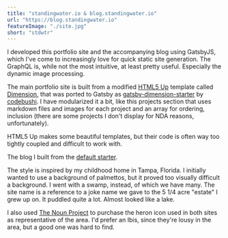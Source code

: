 ```yaml
---
title: "standingwater.io & blog.standingwater.io"
url: "https://blog.standingwater.io"
featureImage: "./site.jpg"
short: "stdwtr"
---
```

I developed this portfolio site and the accompanying blog using GatsbyJS, which
I've come to increasingly love for quick static site generation. The GraphQL is,
while not the most intuitive, at least pretty useful. Especially the dynamic
image processing.

The main portfolio site is built from a modified [HTML5 Up][1] template called
[Dimension][2], that was ported to Gatsby as [gatsby-dimension-starter][3] by
[codebushi][4]. I have modularized it a bit, like this projects section that
uses markdown files and images for each project and an array for ordering,
inclusion (there are some projects I don't display for NDA reasons,
unfortunately).

HTML5 Up makes some beautiful templates, but their code is often way too tightly
coupled and difficult to work with.

The blog I built from the [default starter][5].

The style is inspired by my childhood home in Tampa, Florida. I initially wanted
to use a background of palmettos, but it proved too visually difficult a
background. I went with a swamp, instead, of which we have many. The site name
is a reference to a joke name we gave to the 5 1/4 acre "estate" I grew up on.
It puddled quite a lot. Almost looked like a lake.

I also used [The Noun Project][6] to purchase the heron icon used in both sites
as representative of the area. I'd prefer an Ibis, since they're lousy in the
area, but a good one was hard to find.

[0]: https://www.gatsbyjs.org/starters/codebushi/gatsby-starter-dimension/
[1]: https://html5up.net/
[2]: https://html5up.net/dimension
[3]: https://www.gatsbyjs.org/starters/codebushi/gatsby-starter-dimension/
[4]: https://github.com/codebushi
[5]: https://www.gatsbyjs.org/starters/gatsbyjs/gatsby-starter-default/
[6]: https://thenounproject.com/
